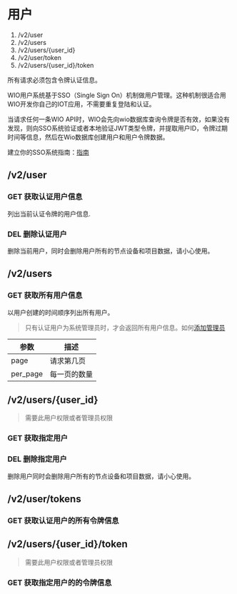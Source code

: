 # 用户
1. /v2/user
2. /v2/users
3. /v2/users/{user_id}
4. /v2/user/token
5. /v2/users/{user_id}/token

所有请求必须包含令牌认证信息。

WIO用户系统基于SSO（Single Sign On）机制做用户管理。这种机制很适合用WIO开发你自己的IOT应用，不需要重复登陆和认证。

当请求任何一条WIO API时，WIO会先向wio数据库查询令牌是否有效，如果没有发现，则向SSO系统验证或者本地验证JWT类型令牌，并提取用户ID，令牌过期时间等信息，然后在Wio数据库创建用户和用户令牌数据。

建立你的SSO系统指南：[指南]()

## /v2/user
### GET 获取认证用户信息
列出当前认证令牌的用户信息.
### DEL 删除认证用户
删除当前用户，同时会删除用户所有的节点设备和项目数据，请小心使用。

## /v2/users
### GET 获取所有用户信息
以用户创建的时间顺序列出所有用户。
> 只有认证用户为系统管理员时，才会返回所有用户信息。如何[添加管理员]()

参数 | 描述
---- |---
page|请求第几页
per_page|每一页的数量

## /v2/users/{user_id}
> 需要此用户权限或者管理员权限

### GET 获取指定用户
### DEL 删除指定用户
删除用户同时会删除用户所有的节点设备和项目数据，请小心使用。

## /v2/user/tokens
### GET 获取认证用户的所有令牌信息

## /v2/users/{user_id}/token
> 需要此用户权限或者管理员权限

### GET 获取指定用户的的令牌信息
